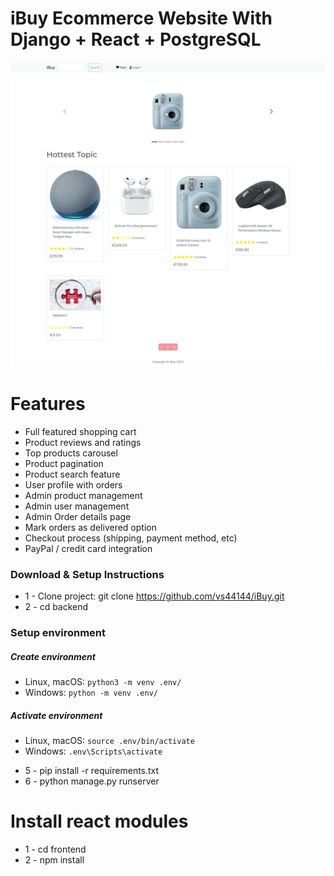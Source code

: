 # iBuy Ecommerce Website With Django + React + PostgreSQL

![DEMO](backend/static/images/demo/first_page_nologin.png)


# Features
* Full featured shopping cart
* Product reviews and ratings
* Top products carousel
* Product pagination
* Product search feature
* User profile with orders
* Admin product management
* Admin user management
* Admin Order details page
* Mark orders as delivered option
* Checkout process (shipping, payment method, etc)
* PayPal / credit card integration


### Download & Setup Instructions

* 1 - Clone project: git clone https://github.com/vs44144/iBuy.git
* 2 - cd backend

### Setup environment
##### Create environment
- Linux, macOS: `python3 -m venv .env/`
- Windows: `python -m venv .env/`
##### Activate environment
- Linux, macOS: `source .env/bin/activate`
- Windows: `.env\Scripts\activate`
* 5 - pip install -r requirements.txt
* 6 - python manage.py runserver

# Install react modules
* 1 - cd frontend
* 2 - npm install